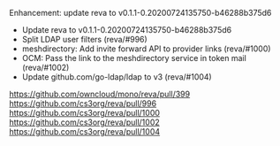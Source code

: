 Enhancement: update reva to v0.1.1-0.20200724135750-b46288b375d6

- Update reva to v0.1.1-0.20200724135750-b46288b375d6
- Split LDAP user filters (reva/#996)
- meshdirectory: Add invite forward API to provider links (reva/#1000)
- OCM: Pass the link to the meshdirectory service in token mail (reva/#1002)
- Update github.com/go-ldap/ldap to v3 (reva/#1004)

https://github.com/owncloud/mono/reva/pull/399
https://github.com/cs3org/reva/pull/996
https://github.com/cs3org/reva/pull/1000
https://github.com/cs3org/reva/pull/1002
https://github.com/cs3org/reva/pull/1004
